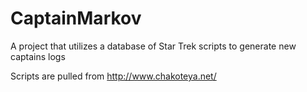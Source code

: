 # CaptainMarkov
A project that utilizes a database of Star Trek scripts to generate new captains logs

Scripts are pulled from http://www.chakoteya.net/
